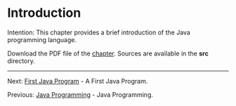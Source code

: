 # Introduction

Intention: This chapter provides a brief introduction of the Java programming language.

Download the PDF file of the [chapter](chapter_1.pdf). Sources are available in the <b>src</b> directory.


<hr>

Next: [First Java Program](chapter_2.md "First Java Program") - A First Java Program.

Previous: [Java Programming](../../README.md "Java Programming") - Java Programming.